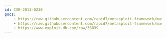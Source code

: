 ```yaml
---
id: CVE-2013-0230
pocs:
    - https://raw.githubusercontent.com/rapid7/metasploit-framework/master/modules/exploits/linux/upnp/miniupnpd_soap_bof.rb
    - https://raw.githubusercontent.com/rapid7/metasploit-framework/master/modules/auxiliary/scanner/upnp/ssdp_msearch.rb
    - https://www.exploit-db.com/raw/36839
---
```

